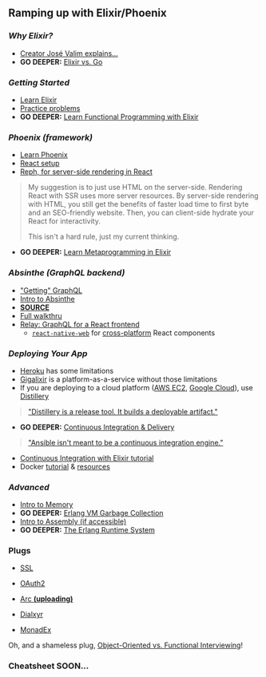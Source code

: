## Ramping up with Elixir/Phoenix

### _Why Elixir?_
* [Creator José Valim explains...](https://softwareengineeringdaily.com/2016/04/18/elixir-erlang-jose-valim/)
* **GO DEEPER:** [Elixir vs. Go](https://blog.codeship.com/comparing-elixir-go/)

### _Getting Started_
* [Learn Elixir](https://elixir-lang.org/getting-started/introduction.html)
* [Practice problems](http://exercism.io/languages/elixir/about)
* **GO DEEPER:** [Learn Functional Programming with Elixir](https://pragprog.com/book/cdc-elixir/learn-functional-programming-with-elixir)

### _Phoenix (framework)_
* [Learn Phoenix](https://www.amazon.com/Programming-Phoenix-Productive-Reliable-Fast-ebook/dp/B01FRIOYEC/ref=sr_1_1)
* [React setup](https://medium.com/@diamondgfx/phoenix-v1-1-2-and-react-js-3dbd195a880a)
* [Reph, for server-side rendering in React](https://github.com/reph-stack/reph)
> My suggestion is to just use HTML on the server-side. Rendering React with SSR uses more server resources. By server-side rendering with HTML, you still get the benefits of faster load time to first byte and an SEO-friendly website. Then, you can client-side hydrate your React for interactivity.
>
> This isn't a hard rule, just my current thinking.
* **GO DEEPER:** [Learn Metaprogramming in Elixir](https://www.amazon.com/Metaprogramming-Elixir-Write-Less-Code-ebook/dp/B00U1VU2GA/ref=pd_sim_351_1?_encoding=UTF8&psc=1&refRID=WC6E4JWN3VQF8713QY76)

### _Absinthe (GraphQL backend)_
* ["Getting" GraphQL](https://medium.com/@english3000.org/getting-graphql-40dd48dd53a1)
* [Intro to Absinthe](https://www.howtographql.com/graphql-elixir/0-introduction/)
* **[SOURCE](https://github.com/absinthe-graphql/absinthe)**
* [Full walkthru](https://pragprog.com/book/wwgraphql/craft-graphql-apis-in-elixir-with-absinthe)
* [Relay: GraphQL for a React frontend](http://facebook.github.io/relay/docs/en/introduction-to-relay.html)
  * [`react-native-web`](https://github.com/necolas/react-native-web/blob/master/website/guides/getting-started.md#getting-started) for [cross-platform](https://github.com/necolas/react-native-web#react-native-for-web) React components

### _Deploying Your App_
* [Heroku](https://hexdocs.pm/phoenix/heroku.html) has some limitations
* [Gigalixir](http://gigalixir.readthedocs.io/en/latest/main.html) is a platform-as-a-service without those limitations
* If you are deploying to a cloud platform ([AWS EC2](https://www.google.com/search?client=firefox-b-1-ab&ei=fuvDWuncNOKP0wLzl5ywBw&q=distillery+cloud+deploy+aws&oq=distillery+cloud+deploy+aws&gs_l=psy-ab.3...7076.7546.0.7790.4.4.0.0.0.0.200.452.0j2j1.3.0....0...1..64.psy-ab..1.2.302...33i160k1j33i21k1.0.rhnwg9WMOPk), [Google Cloud](https://cloud.google.com/community/tutorials/elixir-phoenix-on-google-app-engine)), use [Distillery](https://hexdocs.pm/distillery/phoenix-walkthrough.html#content)
> ["Distillery is a release tool. It builds a deployable artifact."](https://elixirforum.com/t/devops-ci-cd-cd-for-elixir-phoenix-best-practice/13189)
* **GO DEEPER:** [Continuous Integration & Delivery](https://hackernoon.com/state-of-the-art-in-deploying-elixir-phoenix-applications-fe72a4563cd8)
> ["Ansible isn't meant to be a continuous integration engine."](https://stackoverflow.com/questions/25842718/is-ansible-a-replacement-for-a-ci-tool-like-hudson-jenkins?utm_medium=organic&utm_source=google_rich_qa&utm_campaign=google_rich_qa)
  * [Continuous Integration with Elixir tutorial](https://semaphoreci.com/docs/languages/elixir/setting-up-continuous-integration-for-an-elixir-project-on-semaphore.html)
  * Docker [tutorial](https://docker-curriculum.com/) & [resources](https://github.com/veggiemonk/awesome-docker#what-is-docker)

### _Advanced_
* [Intro to Memory](https://www.cs.cornell.edu/courses/cs3110/2014sp/lectures/26/memory.html)
* **GO DEEPER:** [Erlang VM Garbage Collection](https://www.erlang-solutions.com/blog/erlang-garbage-collector.html)
* [Intro to Assembly (if accessible)](https://vimeo.com/175634887)
* **GO DEEPER:** [The Erlang Runtime System](https://happi.github.io/theBeamBook/#P-ERTS)

### Plugs
* [SSL](https://spin.atomicobject.com/2018/03/07/force-ssl-phoenix-framework/?utm_campaign=elixir_radar_135&utm_medium=email&utm_source=RD+Station)
* [OAuth2](https://github.com/scrogson/oauth2)
* [Arc **(uploading)**](https://github.com/stavro/arc)

* [Dialxyr](https://github.com/jeremyjh/dialyxir)
* [MonadEx](https://github.com/rob-brown/MonadEx)


Oh, and a shameless plug, [Object-Oriented vs. Functional Interviewing](https://medium.com/@english3000.org/object-oriented-vs-functional-interviewing-a383cf87bcf8)!

### Cheatsheet SOON...
